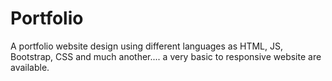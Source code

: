 # Portfolio
A portfolio website design using different languages as HTML, JS, Bootstrap, CSS and much another.... a very basic to responsive website are available.
